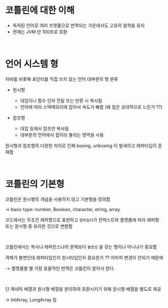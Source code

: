 # 코틀린에 대한 이해
- 독릭된 언어로 여러 프랫폼으로 번역되는 가운데서도 고유의 철학을 유지
- 현재는 JVM 만 100프로 호환

<br>

# 언어 시스템 형
자바를 비롯해 포인터를 직접 쓰지 않는 언어 대부분의 형 분류
- 원시형
  - 대입이나 함수 인자 전달 또는 반환 시 복사됨
  - 언어에 따라 스택메모리에 잡아서 속도가 빠름 (왜 힙은 상대적으로 느린가 ??)
 

- 참조형
  - 대입 등에서 참조만 복사됨
  - 대부분의 언어에서 힙이라 불리는 영역을 사용


원시형과 참조형의 다양한 차이로 인해 boxing, unboxing 이 발새아고 레퍼타입이 존재함

<br>

# 코틀린의 기본형
코틀린은 원시형의 개념을 사용하지 않고 기본형을 정의함

-> basic type: number, Boolean, character, string, array

코드에서는 무조건 래퍼형으로 표현하고 `컴파일러`가 컨텍스트와 플랫폼에 따라 래퍼형 또는 원시형 중 유리한 것으로 변환함

<br>

코틀린에서는 복사냐 레퍼런스냐의 문제보다 `불변성` 을 갖는 형이냐 아니냐가 중요함

객체가 불변인데 레퍼타입인지 원시타입인지 중요한가 ?? 어차피 변경이 안되기 때문에

-> 플랫폼별 별 가장 효율적인 번역은 코틀린이 알아서 한다.

<br>

단 제네릭 배열과 원시형 배열을 분리하여 호환시키기 위해 원시형 배열을 별도로 제공

-> IntArray, LongArray 등

